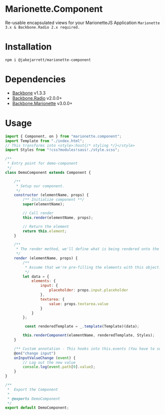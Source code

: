 # Marionette.Component

Re-usable encapsulated views for your MarionetteJS Application `Marionette 3.x & Backbone.Radio 2.x required.`

# Installation
`npm i @jakejarrett/marionette-component`

# Dependencies
* [Backbone](http://backbonejs.org) v1.3.3
* [Backbone.Radio](https://github.com/marionettejs/backbone.radio) v2.0.0+
* [Backbone.Marionette](https://github.com/marionettejs/backbone.marionette) v3.0.0+

# Usage
```javascript
import { Component, on } from "marionette.component";
import Template from "./index.html";
// This transforms into <style>:host{/* styling */}</style>
import Styles from "!css?modules!sass!./style.scss";

/**
 * Entry point for demo-component
 */
class DemoComponent extends Component {

    /**
     * Setup our component.
     */
    constructor (elementName, props) {
        /** Initialize component **/
        super(elementName);

        // Call render
        this.render(elementName, props);

        // Return the element
        return this.element;
    }

    /**
     * The render method, we'll define what is being rendered onto the dom here.
     */
    render (elementName, props) {
        /**
         * Assume that we're pre-filling the elements with this object.
         */
        let data = {
            elements: {
                input: {
                    placeholder: props.input.placeholder
                },
                textarea: {
                    value: props.textarea.value
                }
            }
        };

         const renderedTemplate = _.template(Template)(data);

        this.renderComponent(elementName, renderedTemplate, Styles);
    }

    /** Custom annotation - This hooks into this.events (You have to support compiling annotations) **/
    @on("change input")
    onInputValueChange (event) {
        // Log out the new value
        console.log(event.path[0].value);
    }
}

/**
 *  Export the Component
 *
 * @exports DemoComponent
 */
export default DemoComponent;
```
